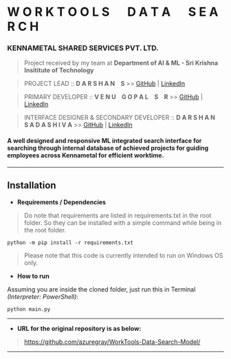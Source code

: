 # W O R K T O O L S &emsp; D A T A &emsp; S E A R C H

### KENNAMETAL SHARED SERVICES PVT. LTD.

> Project received by my team at **Department of AI & ML - Sri Krishna Insititute of Technology**

> PROJECT LEAD :: **D A R S H A N &ensp; S** >> [GitHub](https://github.com/azuregray/) | [LinkedIn](https://linkedin.com/in/arcticblue)

> PRIMARY DEVELOPER :: **V E N U &ensp; G O P A L &ensp; S &ensp; R** >> [GitHub](https://github.com/srvenu) | [LinkedIn](https://www.linkedin.com/in/venu-s-raj)

> INTERFACE DESIGNER & SECONDARY DEVELOPER :: **D A R S H A N &ensp; S A D A S H I V A** >> [GitHub](https://github.com/darshansadashiva) | [LinkedIn](http://linkedin.com/in/darshansadashiva)

#### A well designed and responsive ML integrated search interface for searching through internal database of achieved projects for guiding employees across Kennametal for efficient worktime.
---
## Installation

- **Requirements / Dependencies**

> Do note that requirements are listed in requirements.txt in the root folder. So they can be installed with a simple command while being in the root folder.

```
python -m pip install -r requirements.txt
```

> Please note that this code is currently intended to run on Windows OS only.

- **How to run**

Assuming you are inside the cloned folder, just run this in Terminal *(Interpreter: PowerShell)*:
```
python main.py
```
---
- **URL for the original repository is as below:**

> https://github.com/azuregray/WorkTools-Data-Search-Model/

---
